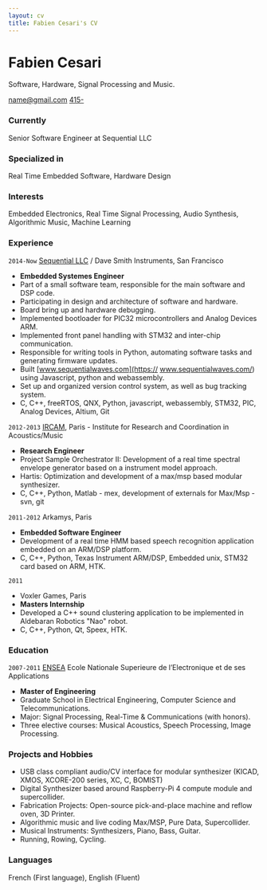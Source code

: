 ```yaml
---
layout: cv
title: Fabien Cesari's CV
---
```


# Fabien Cesari
Software, Hardware, Signal Processing and Music.

<div id="webaddress">
<a href="mailto: name@gmail.com">name@gmail.com</a>
<a href="tel:">415-</a>
</div>

### Currently
Senior Software Engineer at Sequential LLC

### Specialized in

Real Time Embedded Software, Hardware Design

### Interests
Embedded Electronics, Real Time Signal Processing, Audio Synthesis, Algorithmic Music, Machine Learning

### Experience
`2014-Now`
[Sequential LLC](https://www.sequential.com/) / Dave Smith Instruments, San Francisco
- __Embedded Systemes Engineer__
- Part of a small software team, responsible for the main software and DSP code.
- Participating in design and architecture of software and hardware.
- Board bring up and hardware debugging.
- Implemented bootloader for PIC32 microcontrollers and Analog Devices ARM.
- Implemented front panel handling with STM32 and inter-chip communication.
- Responsible for writing tools in Python, automating software tasks and generating firmware updates.
- Built [www.sequentialwaves.com](https:// www.sequentialwaves.com/)  using Javascript, python and webassembly.
- Set up and organized version control system, as well as bug tracking system.
- C, C++, freeRTOS, QNX, Python, javascript, webassembly, STM32, PIC, Analog Devices, Altium, Git

`2012-2013`
[IRCAM](https://www.ircam.fr/), Paris - Institute for Research and Coordination in Acoustics/Music
- __Research Engineer__
- Project Sample Orchestrator II:  Development of a real time spectral envelope generator based on a instrument model approach.
- Hartis:  Optimization and development of a max/msp based modular synthesizer.
- C, C++, Python,  Matlab - mex, development of externals for Max/Msp - svn, git

`2011-2012` 
Arkamys, Paris
- __Embedded Software Engineer__
- Development of a real time HMM based speech recognition application embedded on an ARM/DSP platform.
- C, C++, Python, Texas Instrument ARM/DSP, Embedded unix, STM32 card based on ARM, HTK.

`2011`
- Voxler Games, Paris 
- __Masters Internship__
- Developed a C++ sound clustering application to be implemented in Aldebaran Robotics "Nao" robot.
- C, C++, Python, Qt, Speex, HTK.

### Education
`2007-2011`
[ENSEA](https://www.ensea.fr/en) Ecole Nationale Superieure de l’Electronique et de ses Applications 
- __Master of Engineering__
- Graduate School in Electrical Engineering, Computer Science and Telecommunications.
- Major: Signal Processing, Real-Time & Communications (with honors).
- Three elective courses: Musical Acoustics, Speech Processing, Image Processing.

### Projects and Hobbies
- USB class compliant audio/CV interface for modular synthesizer (KICAD, XMOS, XCORE-200 series, XC, C, BOMIST)
- Digital Synthesizer based around Raspberry-Pi 4 compute module and supercollider.
- Fabrication Projects: Open-source pick-and-place machine and reflow oven, 3D Printer.
- Algorithmic music and live coding Max/MSP, Pure Data, Supercollider.
- Musical Instruments: Synthesizers, Piano, Bass, Guitar.
- Running, Rowing, Cycling.

### Languages
French (First language),
English (Fluent)

<!-- ### Footer
Last updated: May 2013 -->

